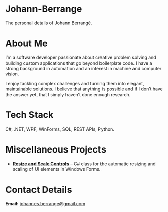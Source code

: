 # Johann-Berrange
The personal details of Johann Berrangé.

# About Me

I’m a software developer passionate about creative problem solving and building custom applications that go beyond boilerplate code. I have a strong background in automation and an interest in machine and computer vision.

I enjoy tackling complex challenges and turning them into elegant, maintainable solutions. I believe that anything is possible and if I don’t have the answer yet, that I simply haven’t done enough research.

# Tech Stack

C#, .NET, WPF, WinForms, SQL, REST APIs, Python.

# Miscellaneous Projects

- **[Resize and Scale Controls](#)** – C# class for the automatic resizing and scaling of UI elements in Windows Forms.

# Contact Details

**Email:** johannes.berrange@gmail.com
